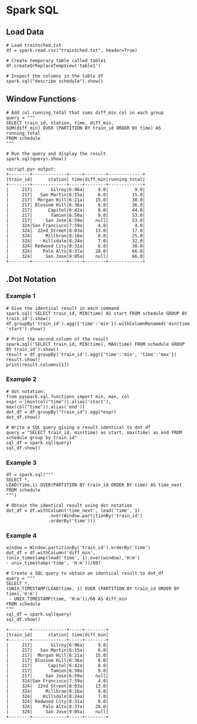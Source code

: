 # Spark SQL
## Load Data
	# Load trainsched.txt
	df = spark.read.csv("trainsched.txt", header=True)

	# Create temporary table called table1
	df.createOrReplaceTempView('table1')
	
	# Inspect the columns in the table df
	spark.sql("describe schedule").show()
	
## Window Functions
	# Add col running_total that sums diff_min col in each group
	query = """
	SELECT train_id, station, time, diff_min,
	SUM(diff_min) OVER (PARTITION BY train_id ORDER BY time) AS running_total
	FROM schedule
	"""

	# Run the query and display the result
	spark.sql(query).show()
	
	<script.py> output:
    +--------+-------------+-----+--------+-------------+
    |train_id|      station| time|diff_min|running_total|
    +--------+-------------+-----+--------+-------------+
    |     217|       Gilroy|6:06a|     9.0|          9.0|
    |     217|   San Martin|6:15a|     6.0|         15.0|
    |     217|  Morgan Hill|6:21a|    15.0|         30.0|
    |     217| Blossom Hill|6:36a|     6.0|         36.0|
    |     217|      Capitol|6:42a|     8.0|         44.0|
    |     217|       Tamien|6:50a|     9.0|         53.0|
    |     217|     San Jose|6:59a|    null|         53.0|
    |     324|San Francisco|7:59a|     4.0|          4.0|
    |     324|  22nd Street|8:03a|    13.0|         17.0|
    |     324|     Millbrae|8:16a|     8.0|         25.0|
    |     324|    Hillsdale|8:24a|     7.0|         32.0|
    |     324| Redwood City|8:31a|     6.0|         38.0|
    |     324|    Palo Alto|8:37a|    28.0|         66.0|
    |     324|     San Jose|9:05a|    null|         66.0|
    +--------+-------------+-----+--------+-------------+
		
## .Dot Notation
### Example 1
	# Give the identical result in each command
	spark.sql('SELECT train_id, MIN(time) AS start FROM schedule GROUP BY train_id').show()
	df.groupBy('train_id').agg({'time':'min'}).withColumnRenamed('min(time)', 'start').show()

	# Print the second column of the result
	spark.sql('SELECT train_id, MIN(time), MAX(time) FROM schedule GROUP BY train_id').show()
	result = df.groupBy('train_id').agg({'time':'min', 'time':'max'})
	result.show()
	print(result.columns[1])
	
### Example 2
	# dot notation:
	from pyspark.sql.functions import min, max, col
	expr = [min(col("time")).alias('start'), max(col("time")).alias('end')]
	dot_df = df.groupBy("train_id").agg(*expr)
	dot_df.show()
	
	# Write a SQL query giving a result identical to dot_df
	query = "SELECT train_id, min(time) as start, max(time) as end FROM schedule group by train_id"
	sql_df = spark.sql(query)
	sql_df.show()

### Example 3
	df = spark.sql("""
	SELECT *, 
	LEAD(time,1) OVER(PARTITION BY train_id ORDER BY time) AS time_next 
	FROM schedule
	""")
	
	# Obtain the identical result using dot notation 
	dot_df = df.withColumn('time_next', lead('time', 1)
					.over(Window.partitionBy('train_id')
					.orderBy('time')))
					
### Example 4
	window = Window.partitionBy('train_id').orderBy('time')
	dot_df = df.withColumn('diff_min', 
	(unix_timestamp(lead('time', 1).over(window),'H:m') 
	- unix_timestamp('time', 'H:m'))/60)

	# Create a SQL query to obtain an identical result to dot_df 
	query = """
	SELECT *, 
	(UNIX_TIMESTAMP(LEAD(time, 1) OVER (PARTITION BY train_id ORDER BY time),'H:m') 
	 - UNIX_TIMESTAMP(time, 'H:m'))/60 AS diff_min 
	FROM schedule 
	"""
	sql_df = spark.sql(query)
	sql_df.show()
	
	+--------+-------------+-----+--------+
	|train_id|      station| time|diff_min|
	+--------+-------------+-----+--------+
	|     217|       Gilroy|6:06a|     9.0|
	|     217|   San Martin|6:15a|     6.0|
	|     217|  Morgan Hill|6:21a|    15.0|
	|     217| Blossom Hill|6:36a|     6.0|
	|     217|      Capitol|6:42a|     8.0|
	|     217|       Tamien|6:50a|     9.0|
	|     217|     San Jose|6:59a|    null|
	|     324|San Francisco|7:59a|     4.0|
	|     324|  22nd Street|8:03a|    13.0|
	|     324|     Millbrae|8:16a|     8.0|
	|     324|    Hillsdale|8:24a|     7.0|
	|     324| Redwood City|8:31a|     6.0|
	|     324|    Palo Alto|8:37a|    28.0|
	|     324|     San Jose|9:05a|    null|
	+--------+-------------+-----+--------+
